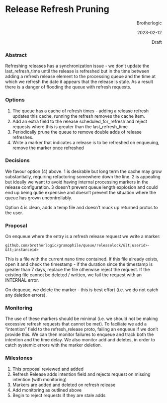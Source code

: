 # Release Refresh Pruning

<p style="text-align: right">
Brotherlogic</p>


<p style="text-align: right">
2023-02-12</p>


<p style="text-align: right">
Draft</p>



### Abstract

Refreshing releases has a synchronization issue - we don’t update the last_refresh_time until the release is refreshed but in the time between adding a refresh release element to the processing queue and the time at which we refresh the date it appears that the release is stale. As a result there is a danger of flooding the queue with refresh requests.


### Options



1. The queue has a cache of refresh times - adding a release refresh updates this cache, running the refresh removes the cache item.
2. Add an extra field to the release scheduled_for_refresh and reject requests where this is greater than the last_refresh_time
3. Periodically prune the queue to remove double adds of release refreshes.
4. Write a marker that indicates a release is to be refreshed on enqueuing, remove the marker once refreshed


### Decisions

We favour option (4) above. 1 is desirable but long term the cache may grow substantially, requiring refactoring somewhere down the line. 2 is appealing but ideally we want to avoid having internal processing markers in the release configuration. 3 doesn’t prevent queue length explosion and could end up being qutie expensive and doesn’t prevent the situation where the queue has grown uncontrollably.

Option 4 is clean, adds a temp file and doesn’t muck up returned protos to the user.


### Proposal

On enqueue where the entry is a refresh release request we write a marker:

```github.com/brotherlogic/gramophile/queue/releaselock/&lt;userid>-&lt;instanceid>```

This is a file with the current nano time contained. If this file already exists, open it and check the timestamp - if the duration since the timestamp is greater than 7 days, replace the file otherwise reject the request. If the existing file cannot be deleted / written, we fail the request with an INTERNAL error.

On dequeue, we delete the marker - this is best effort (i.e. we do not catch any deletion errors).


### Monitoring

The use of these markers should be minimal (i.e. we should not be making excessive refresh requests that cannot be met). To faciliate we add a “intention” field to the refresh_release proto, failing an enqueue if we don’t provide this. We can then monitor failures to enqueue and track both the intention and the time delay. We also monitor add and deletes, in order to catch systemic errors with the marker deletion.


### Milestones



1. This proposal reviewed and added
2. Refresh Release adds intention field and rejects request on missing intention (with monitoring)
3. Markers are added and deleted on refresh release
4. Add monitoring as outlined above
5. Begin to reject requests if they are stale adds
